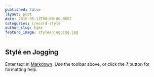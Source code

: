 ```yaml
---
published: false
layout: post
date: 2018-05-13T00:00:00.000Z
categories: crevard-style
author_slug: hyke
feature_image: styleenjogging.jpg
---
```

## Stylé en Jogging

Enter text in [Markdown](http://daringfireball.net/projects/markdown/). Use the toolbar above, or click the **?** button for formatting help.

